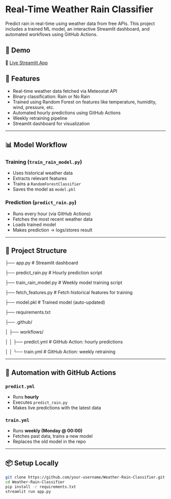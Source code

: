 # Real-Time Weather Rain Classifier

Predict rain in real-time using weather data from free APIs. This project includes a trained ML model, an interactive Streamlit dashboard, and automated workflows using GitHub Actions.

## 🚀 Demo
🔗 [Live Streamlit App](https://weather-rain-classifier-fa55ivjbi3nxuzs5lurn8q.streamlit.app/)

## 📌 Features
- Real-time weather data fetched via Meteostat API
- Binary classification: Rain or No Rain
- Trained using Random Forest on features like temperature, humidity, wind, pressure, etc.
- Automated hourly predictions using GitHub Actions
- Weekly retraining pipeline
- Streamlit dashboard for visualization

---

## 📊 Model Workflow

### Training (`train_rain_model.py`)
- Uses historical weather data
- Extracts relevant features
- Trains a `RandomForestClassifier`
- Saves the model as `model.pkl`

### Prediction (`predict_rain.py`)
- Runs every hour (via GitHub Actions)
- Fetches the most recent weather data
- Loads trained model
- Makes prediction → logs/stores result

---

## 🧱 Project Structure
├── app.py # Streamlit dashboard

├── predict_rain.py # Hourly prediction script

├── train_rain_model.py # Weekly model training script

├── fetch_features.py # Fetch historical features for training

├── model.pkl # Trained model (auto-updated)

├── requirements.txt

├── .github/

│ ├── workflows/

│ │ ├── predict.yml # GitHub Action: hourly predictions

│ │ └── train.yml # GitHub Action: weekly retraining



---

## 🔄 Automation with GitHub Actions

### `predict.yml`
- Runs **hourly**
- Executes `predict_rain.py`
- Makes live predictions with the latest data

### `train.yml`
- Runs **weekly (Monday @ 00:00)**
- Fetches past data, trains a new model
- Replaces the old model in the repo

---

## 📦 Setup Locally

```bash
git clone https://github.com/your-username/Weather-Rain-Classifier.git
cd Weather-Rain-Classifier
pip install -r requirements.txt
streamlit run app.py

